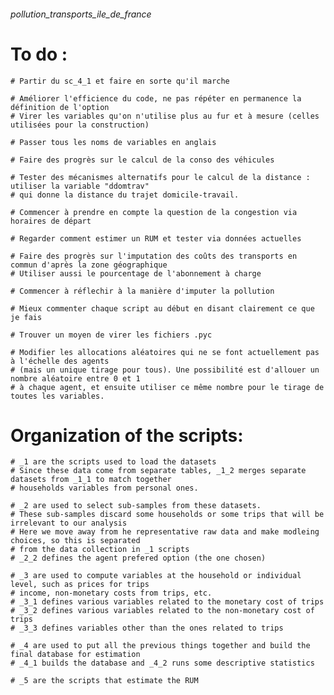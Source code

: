 ###### pollution_transports_ile_de_france


# To do :
    # Partir du sc_4_1 et faire en sorte qu'il marche

    # Améliorer l'efficience du code, ne pas répéter en permanence la définition de l'option
    # Virer les variables qu'on n'utilise plus au fur et à mesure (celles utilisées pour la construction)

    # Passer tous les noms de variables en anglais
    
    # Faire des progrès sur le calcul de la conso des véhicules
    
    # Tester des mécanismes alternatifs pour le calcul de la distance : utiliser la variable "ddomtrav"
    # qui donne la distance du trajet domicile-travail.
    
    # Commencer à prendre en compte la question de la congestion via horaires de départ
    
    # Regarder comment estimer un RUM et tester via données actuelles
    
    # Faire des progrès sur l'imputation des coûts des transports en commun d'après la zone géographique
    # Utiliser aussi le pourcentage de l'abonnement à charge
    
    # Commencer à réflechir à la manière d'imputer la pollution
    
    # Mieux commenter chaque script au début en disant clairement ce que je fais

    # Trouver un moyen de virer les fichiers .pyc

    # Modifier les allocations aléatoires qui ne se font actuellement pas à l'échelle des agents
    # (mais un unique tirage pour tous). Une possibilité est d'allouer un nombre aléatoire entre 0 et 1
    # à chaque agent, et ensuite utiliser ce même nombre pour le tirage de toutes les variables.
    

# Organization of the scripts:
    # _1 are the scripts used to load the datasets
    # Since these data come from separate tables, _1_2 merges separate datasets from _1_1 to match together
    # households variables from personal ones.
    
    # _2 are used to select sub-samples from these datasets.
    # These sub-samples discard some households or some trips that will be irrelevant to our analysis
    # Here we move away from he representative raw data and make modleing choices, so this is separated
    # from the data collection in _1 scripts
    # _2_2 defines the agent prefered option (the one chosen)
    
    # _3 are used to compute variables at the household or individual level, such as prices for trips
    # income, non-monetary costs from trips, etc.
    # _3_1 defines various variables related to the monetary cost of trips
    # _3_2 defines various variables related to the non-monetary cost of trips
    # _3_3 defines variables other than the ones related to trips
    
    # _4 are used to put all the previous things together and build the final database for estimation
    # _4_1 builds the database and _4_2 runs some descriptive statistics
    
    # _5 are the scripts that estimate the RUM
